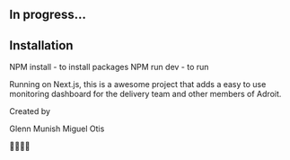 ## In progress...

## Installation
NPM install - to install packages
NPM run dev - to run

Running on Next.js, this is a awesome project that adds a easy to use monitoring dashboard for the delivery team and other members of Adroit.

Created by

Glenn
Munish
Miguel
Otis

💪💪💪💪
